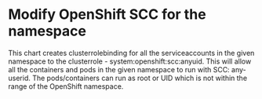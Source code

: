# Modify OpenShift SCC for the namespace

This chart creates clusterrolebinding for all the serviceaccounts in the given namespace to the clusterrole - system:openshift:scc:anyuid. This will allow all the containers and pods in the given namespace to run with  SCC: any-userid. The pods/containers can run as root or UID which is not within the range of the OpenShift namespace.


